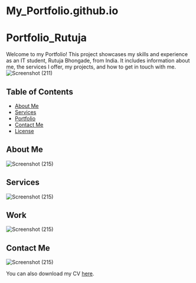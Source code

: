# My_Portfolio.github.io
# Portfolio_Rutuja

Welcome to my Portfolio! This project showcases my skills and experience as an IT student, Rutuja Bhongade, from India. It includes information about me, the services I offer, my projects, and how to get in touch with me.
![Screenshot (211)](https://github.com/Ruuuu1/My-PortFolio.github.io/assets/123803159/fb6333f6-30e9-427b-bc50-af7b8abc6f9e)




## Table of Contents

- [About Me](#about)
- [Services](#services)
- [Portfolio](#portfolio)
- [Contact Me](#contact)
- [License](#license)

## About Me
![Screenshot (215)](https://github.com/Ruuuu1/My-PortFolio.github.io/assets/123803159/d5307a0d-ab6f-4da3-bd4b-88b3784bb0b0)




## Services

![Screenshot (215)](https://github.com/Ruuuu1/My-PortFolio.github.io/assets/123803159/fef27da6-4ee0-4866-a847-aae7683d8c42)




## Work
![Screenshot (215)](https://github.com/Ruuuu1/My-PortFolio.github.io/assets/123803159/c651e246-45b3-4354-b274-942fc09564dd)


 
## Contact Me

![Screenshot (215)](https://github.com/Ruuuu1/My-PortFolio.github.io/assets/123803159/2d8eb5e7-f94e-4319-9e94-493680a1b746)



You can also download my CV [here](Image/my-cv.pdf).
